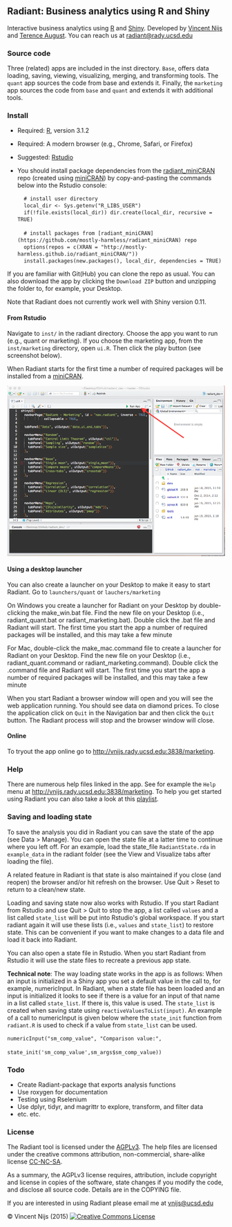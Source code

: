 ## Radiant: Business analytics using R and Shiny

Interactive business analytics using [R](http://www.r-project.org/) and [Shiny](http[://www.rstudio.com/shiny/). Developed by [Vincent Nijs]("http://rady.ucsd.edu/faculty/directory/nijs/") and [Terence August]("http://rady.ucsd.edu/faculty/directory/august/"). You can reach us at radiant@rady.ucsd.edu

### Source code

Three (related) apps are included in the inst directory. `Base`, offers data loading, saving, viewing, visualizing, merging, and transforming tools. The `quant` app sources the code from base and extends it. Finally, the `marketing` app sources the code from `base` and `quant` and extends it with additional tools.

### Install

- Required: [R](http://cran.rstudio.com/), version 3.1.2
- Required: A modern browser (e.g., Chrome, Safari, or Firefox)
- Suggested: [Rstudio](http://www.rstudio.com/products/rstudio/download/)
- You should install package dependencies from the [radiant_miniCRAN](https://github.com/mostly-harmless/radiant_miniCRAN) repo (created using [miniCRAN](https://github.com/andrie/miniCRAN)) by copy-and-pasting the commands below into the Rstudio console:

		# install user directory
		local_dir <- Sys.getenv("R_LIBS_USER")
		if(!file.exists(local_dir)) dir.create(local_dir, recursive = TRUE)

		# install packages from [radiant_miniCRAN](https://github.com/mostly-harmless/radiant_miniCRAN) repo
		options(repos = c(XRAN = "http://mostly-harmless.github.io/radiant_miniCRAN/"))
		install.packages(new.packages(), local_dir, dependencies = TRUE)

If you are familiar with Git(Hub) you can clone the repo as usual. You can also download the app by clicking the `Download ZIP` button and unzipping the folder to, for example, your Desktop.

Note that Radiant does not currently work well with Shiny version 0.11.

#### From Rstudio

Navigate to `inst/` in the radiant directory. Choose the app you want to run (e.g., quant or marketing). If you choose the marketing app, from the `inst/marketing` directory, open `ui.R`. Then click the play button (see screenshot below).

When Radiant starts for the first time a number of required packages will be installed from a [miniCRAN](https://github.com/andrie/miniCRAN).

![Starting Radiant from Rstudio](start_from_rstudio.png)

#### Using a desktop launcher

You can also create a launcher on your Desktop to make it easy to start Radiant. Go to `launchers/quant` or `lauchers/marketing`

On Windows you create a launcher for Radiant on your Desktop by double-clicking the make\_win.bat file. Find the new file on your Desktop (i.e., radiant\_quant.bat or radiant_marketing.bat). Double click the .bat file and Radiant will start. The first time you start the app a number of required packages will be installed, and this may take a few minute

For Mac, double-click the make\_mac.command file to create a launcher for Radiant on your Desktop. Find the new file on your Desktop (i.e., radiant\_quant.command or radiant_marketing.command). Double click the .command file and Radiant will start. The first time you start the app a number of required packages will be installed, and this may take a few minute

When you start Radiant a browser window will open and you will see the web application running. You should see data on diamond prices. To close the application click on `Quit` in the Navigation bar and then click the `Quit` button. The Radiant process will stop and the browser window will close.

#### Online

To tryout the app online go to <http://vnijs.rady.ucsd.edu:3838/marketing>.

### Help

There are numerous help files linked in the app. See for example the `Help` menu at <http://vnijs.rady.ucsd.edu:3838/marketing>. To help you get started using Radiant you can also take a look at this [playlist](https://www.youtube.com/watch?v=e02LFmNysoM&list=PLNhtaetb48EfAAlfQMJsuvLCSLvcn_0BC).

### Saving and loading state

To save the analysis you did in Radiant you can save the state of the app (see Data > Manage). You can open the state file at a latter time to continue where you left off. For an example, load the state_file `RadiantState.rda` in `example_data` in the radiant folder (see the View and Visualize tabs after loading the file).

A related feature in Radiant is that state is also maintained if you close (and reopen) the browser and/or hit refresh on the browser. Use Quit > Reset to return to a clean/new state.

Loading and saving state now also works with Rstudio. If you start Radiant from Rstudio and use Quit > Quit to stop the app, a list called `values` and a list called `state_list` will be put into Rstudio's global workspace. If you start radiant again it will use these lists (i.e., `values` and `state_list`) to restore state. This can be convenient if you want to make changes to a data file and load it back into Radiant.

You can also open a state file in Rstudio. When you start Radiant from Rstudio it will use the state files to recreate a previous app state.

**Technical note**: The way loading state works in the app is as follows: When an input is initialized in a Shiny app you set a default value in the call to, for example, numericInput. In Radiant, when a state file has been loaded and an input is initialized it looks to see if there is a value for an input of that name in a list called `state_list`. If there is, this value is used. The `state_list` is created when saving state using `reactiveValuesToList(input)`. An example of a call to numericInput is given below where the `state_init` function from `radiant.R` is used to check if a value from `state_list` can be used.

	numericInput("sm_comp_value", "Comparison value:",
							state_init('sm_comp_value',sm_args$sm_comp_value))

### Todo

- Create Radiant-package that exports analysis functions
- Use roxygen for documentation
- Testing using Rselenium
- Use dplyr, tidyr, and magrittr to explore, transform, and filter data
- etc. etc.

### License

The Radiant tool is licensed under the <a href="http://www.tldrlegal.com/l/AGPL3" target="\_blank">AGPLv3</a>. The help files are licensed under the creative commons attribution, non-commercial, share-alike license <a href="http://creativecommons.org/licenses/by-nc-sa/4.0/" target="\_blank">CC-NC-SA</a>.

As a summary, the AGPLv3 license requires, attribution, include copyright and license in copies of the software, state changes if you modify the code, and disclose all source code. Details are in the COPYING file.

If you are interested in using Radiant please email me at vnijs@ucsd.edu

&copy; Vincent Nijs (2015) <a rel="license" href="http://creativecommons.org/licenses/by-nc-sa/4.0/" target="_blank"><img alt="Creative Commons License" style="border-width:0" src="https://github.com/mostly-harmless/radiant/blob/master/inst/base/www/imgs/80x15.png" /></a>
